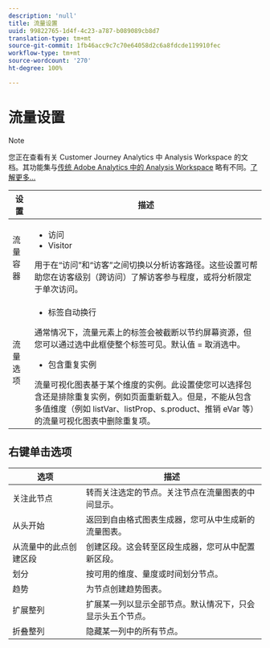 ```yaml
---
description: 'null'
title: 流量设置
uuid: 99822765-1d4f-4c23-a787-b089089cb8d7
translation-type: tm+mt
source-git-commit: 1fb46acc9c7c70e64058d2c6a8fdcde119910fec
workflow-type: tm+mt
source-wordcount: '270'
ht-degree: 100%

---
```



# 流量设置

>[!NOTE]
>
>您正在查看有关 Customer Journey Analytics 中 Analysis Workspace 的文档。其功能集与[传统 Adobe Analytics 中的 Analysis Workspace](https://docs.adobe.com/content/help/zh-Hans/analytics/analyze/analysis-workspace/home.html) 略有不同。[了解更多...](/help/getting-started/cja-aa.md)

| 设置 | 描述 |
|--- |--- |
| 流量容器 | <ul><li>访问</li><li>Visitor</li></ul> 用于在“访问”和“访客”之间切换以分析访客路径。这些设置可帮助您在访客级别（跨访问）了解访客参与程度，或将分析限定于单次访问。 |
| 流量选项 | <ul><li>标签自动换行</li></ul> 通常情况下，流量元素上的标签会被截断以节约屏幕资源，但您可以通过选中此框使整个标签可见。默认值 = 取消选中。<ul><li>包含重复实例</li></ul> 流量可视化图表基于某个维度的实例。此设置使您可以选择包含还是排除重复实例，例如页面重新载入。但是，不能从包含多值维度（例如 listVar、listProp、s.product、推销 eVar 等）的流量可视化图表中删除重复项。 |

## 右键单击选项

| 选项 | 描述 |
|--- |--- |
| 关注此节点 | 转而关注选定的节点。关注节点在流量图表的中间显示。 |
| 从头开始 | 返回到自由格式图表生成器，您可从中生成新的流量图表。 |
| 从流量中的此点创建区段 | 创建区段。这会转至区段生成器，您可从中配置新区段。 |
| 划分 | 按可用的维度、量度或时间划分节点。 |
| 趋势 | 为节点创建趋势图表。 |
| 扩展整列 | 扩展某一列以显示全部节点。默认情况下，只会显示头五个节点。 |
| 折叠整列 | 隐藏某一列中的所有节点。 |
